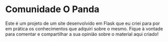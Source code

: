 # Comunidade O Panda

Este é um projeto de um site desenvolvido em Flask que eu criei para por em prática os conhecimentos que adquiri sobre o mesmo.
Fique à vontade para comentar e compartilhar a sua opinião sobre o material aqui criado!
